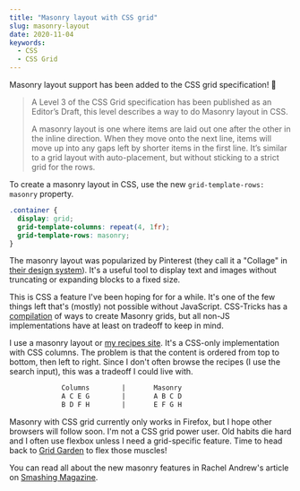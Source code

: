 ```yaml
---
title: "Masonry layout with CSS grid"
slug: masonry-layout
date: 2020-11-04
keywords:
  - CSS
  - CSS Grid
---
```


Masonry layout support has been added to the CSS grid specification! 🎉

<!--more-->

> A Level 3 of the CSS Grid specification has been published as an Editor’s Draft, this level describes a way to do Masonry layout in CSS.
>
> A masonry layout is one where items are laid out one after the other in the inline direction. When they move onto the next line, items will move up into any gaps left by shorter items in the first line. It’s similar to a grid layout with auto-placement, but without sticking to a strict grid for the rows.

To create a masonry layout in CSS, use the new `grid-template-rows: masonry` property.

```css
.container {
  display: grid;
  grid-template-columns: repeat(4, 1fr);
  grid-template-rows: masonry;
}
```

The masonry layout was popularized by Pinterest (they call it a "Collage" in [their design system](https://gestalt.netlify.app/Collage)). It's a useful tool to display text and images without truncating or expanding blocks to a fixed size.

This is CSS a feature I've been hoping for for a while. It's one of the few things left that's (mostly) not possible without JavaScript. CSS-Tricks has a [compilation](https://css-tricks.com/piecing-together-approaches-for-a-css-masonry-layout/) of ways to create Masonry grids, but all non-JS implementations have at least on tradeoff to keep in mind.

I use a masonry layout or [my recipes site](https://recipes.sebastiandedeyne.com). It's a CSS-only implementation with CSS columns. The problem is that the content is ordered from top to bottom, then left to right. Since I don't often browse the recipes (I use the search input), this was a tradeoff I could live with.

```txt
             Columns        |       Masonry
             A C E G        |       A B C D
             B D F H        |       E F G H
```

Masonry with CSS grid currently only works in Firefox, but I hope other browsers will follow soon. I'm not a CSS grid power user. Old habits die hard and I often use flexbox unless I need a grid-specific feature. Time to head back to [Grid Garden](https://cssgridgarden.com) to flex those muscles!

You can read all about the new masonry features in Rachel Andrew's article on [Smashing Magazine](https://www.smashingmagazine.com/native-css-masonry-layout-css-grid/).
